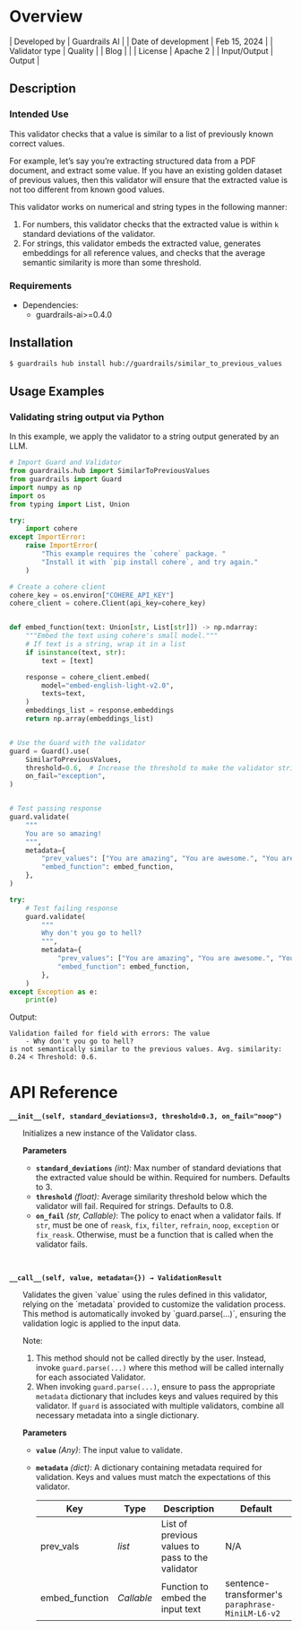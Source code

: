 # Overview

| Developed by | Guardrails AI |
| Date of development | Feb 15, 2024 |
| Validator type | Quality |
| Blog |  |
| License | Apache 2 |
| Input/Output | Output |

## Description

### Intended Use
This validator checks that a value is similar to a list of previously known correct values.

For example, let’s say you’re extracting structured data from a PDF document, and extract some value. If you have an existing golden dataset of previous values, then this validator will ensure that the extracted value is not too different from known good values.

This validator works on numerical and string types in the following manner:

1. For numbers, this validator checks that the extracted value is within `k` standard deviations of the validator.
2. For strings, this validator embeds the extracted value, generates embeddings for all reference values, and checks that the average semantic similarity is more than some threshold.

### Requirements

* Dependencies:
	- guardrails-ai>=0.4.0

## Installation

```bash
$ guardrails hub install hub://guardrails/similar_to_previous_values
```

## Usage Examples

### Validating string output via Python

In this example, we apply the validator to a string output generated by an LLM.

```python
# Import Guard and Validator
from guardrails.hub import SimilarToPreviousValues
from guardrails import Guard
import numpy as np
import os
from typing import List, Union

try:
    import cohere
except ImportError:
    raise ImportError(
        "This example requires the `cohere` package. "
        "Install it with `pip install cohere`, and try again."
    )

# Create a cohere client
cohere_key = os.environ["COHERE_API_KEY"]
cohere_client = cohere.Client(api_key=cohere_key)


def embed_function(text: Union[str, List[str]]) -> np.ndarray:
    """Embed the text using cohere's small model."""
    # If text is a string, wrap it in a list
    if isinstance(text, str):
        text = [text]

    response = cohere_client.embed(
        model="embed-english-light-v2.0",
        texts=text,
    )
    embeddings_list = response.embeddings
    return np.array(embeddings_list)


# Use the Guard with the validator
guard = Guard().use(
    SimilarToPreviousValues,
    threshold=0.6,  # Increase the threshold to make the validator stricter
    on_fail="exception",
)


# Test passing response
guard.validate(
    """
    You are so amazing!
    """,
    metadata={
        "prev_values": ["You are amazing", "You are awesome.", "You are great!"],
        "embed_function": embed_function,
    },
)

try:
    # Test failing response
    guard.validate(
        """
        Why don't you go to hell?
        """,
        metadata={
            "prev_values": ["You are amazing", "You are awesome.", "You are great!"],
            "embed_function": embed_function,
        },
    )
except Exception as e:
    print(e)
```
Output:
```console
Validation failed for field with errors: The value 
	- Why don't you go to hell?
is not semantically similar to the previous values. Avg. similarity: 0.24 < Threshold: 0.6.
```

# API Reference

**`__init__(self, standard_deviations=3, threshold=0.3, on_fail="noop")`**
<ul>
Initializes a new instance of the Validator class.

**Parameters**
- **`standard_deviations`** _*(int)*:_ Max number of standard deviations that the extracted value should be within. Required for numbers. Defaults to 3.
- **`threshold`** _*(float)*:_ Average similarity threshold below which the validator will fail. Required for strings. Defaults to 0.8.
- **`on_fail`** *(str, Callable)*: The policy to enact when a validator fails. If `str`, must be one of `reask`, `fix`, `filter`, `refrain`, `noop`, `exception` or `fix_reask`. Otherwise, must be a function that is called when the validator fails.
</ul>
<br/>

**`__call__(self, value, metadata={}) → ValidationResult`**
<ul>
Validates the given `value` using the rules defined in this validator, relying on the `metadata` provided to customize the validation process. This method is automatically invoked by `guard.parse(...)`, ensuring the validation logic is applied to the input data.

Note:

1. This method should not be called directly by the user. Instead, invoke `guard.parse(...)` where this method will be called internally for each associated Validator.
2. When invoking `guard.parse(...)`, ensure to pass the appropriate `metadata` dictionary that includes keys and values required by this validator. If `guard` is associated with multiple validators, combine all necessary metadata into a single dictionary.

**Parameters**
- **`value`** *(Any)*: The input value to validate.
- **`metadata`** *(dict)*: A dictionary containing metadata required for validation. Keys and values must match the expectations of this validator.
    
    
    | Key | Type | Description | Default |
    | --- | --- | --- | --- |
    | prev_vals | _list_ | List of previous values to pass to the validator | N/A |
    | embed_function | _Callable_ | Function to embed the input text | sentence-transformer's `paraphrase-MiniLM-L6-v2` |
</ul>
